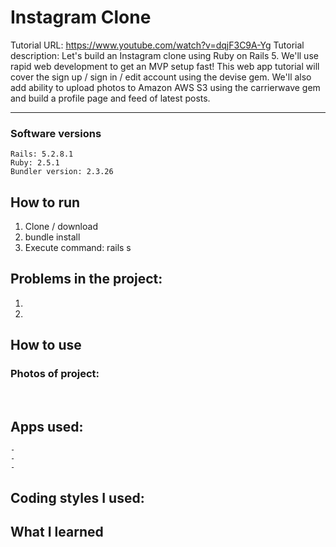 # Instagram Clone

Tutorial URL: https://www.youtube.com/watch?v=dqjF3C9A-Yg
Tutorial description: Let's build an Instagram clone using Ruby on Rails 5. We'll use rapid web development to get an MVP setup fast! This web app tutorial will cover the sign up / sign in / edit account using the devise gem. We'll also add ability to upload photos to Amazon AWS S3 using the carrierwave gem and build a profile page and feed of latest posts.

___________

### Software versions
	Rails: 5.2.8.1
	Ruby: 2.5.1
	Bundler version: 2.3.26

## How to run 
1. Clone / download
2. bundle install
3. Execute command: rails s


## Problems in the project:
1.
2.

## How to use

### Photos of project:
![]()
![]()

## Apps used:
	- 
    - 
    -
## Coding styles I used:

## What I learned

